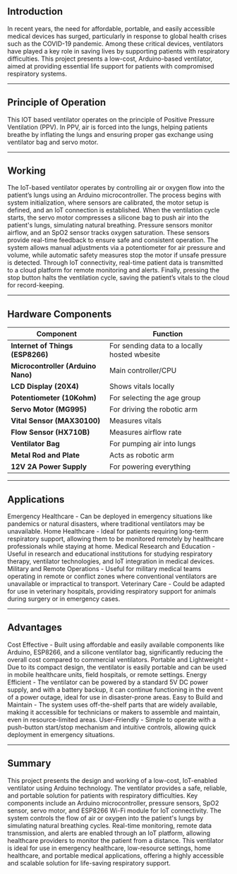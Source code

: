 ## Introduction
In recent years, the need for affordable, portable, and easily accessible medical devices has surged, particularly in response to global health crises such as the COVID-19 pandemic. Among these critical devices, ventilators have played a key role in saving lives by supporting patients with respiratory difficulties. This project presents a low-cost, Arduino-based ventilator, aimed at providing essential life support for patients with compromised respiratory systems.


---

## Principle of Operation
This IOT based ventilator operates on the principle of Positive Pressure Ventilation (PPV). In PPV, air is forced into the lungs, helping patients breathe by inflating the lungs and ensuring proper gas exchange using ventilator bag and servo motor.


---


## Working
The IoT-based ventilator operates by controlling air or oxygen flow into the patient’s lungs using an Arduino microcontroller. The process begins with system initialization, where sensors are calibrated, the motor setup is defined, and an IoT connection is established.
When the ventilation cycle starts, the servo motor compresses a silicone bag to push air into the patient's lungs, simulating natural breathing. Pressure sensors monitor airflow, and an SpO2 sensor tracks oxygen saturation. These sensors provide real-time feedback to ensure safe and consistent operation.
The system allows manual adjustments via a potentiometer for air pressure and volume, while automatic safety measures stop the motor if unsafe pressure is detected. Through IoT connectivity, real-time patient data is transmitted to a cloud platform for remote monitoring and alerts.
Finally, pressing the stop button halts the ventilation cycle, saving the patient’s vitals to the cloud for record-keeping.


---


## Hardware Components
| Component | Function |
|------------|-----------|
| **Internet of Things (ESP8266)** | For sending data to a locally hosted wbesite |
| **Microcontroller (Arduino Nano)** | Main controller/CPU |
| **LCD Display (20X4)** | Shows vitals locally |
| **Potentiometer (10Kohm)** | For selecting the age group |
| **Servo Motor (MG995)** | For driving the robotic arm |
| **Vital Sensor (MAX30100)** | Measures vitals |
| **Flow Sensor (HX710B)** | Measures airflow rate |
| **Ventilator Bag** | For pumping air into lungs |
| **Metal Rod and Plate** | Acts as robotic arm |
| **12V 2A Power Supply** | For powering everything |


---


## Applications
Emergency Healthcare - Can be deployed in emergency situations like pandemics or natural disasters, where traditional ventilators may be unavailable.
Home Healthcare - Ideal for patients requiring long-term respiratory support, allowing them to be monitored remotely by healthcare professionals while staying at home.
Medical Research and Education - Useful in research and educational institutions for studying respiratory therapy, ventilator technologies, and IoT integration in medical devices.
Military and Remote Operations - Useful for military medical teams operating in remote or conflict zones where conventional ventilators are unavailable or impractical to transport.
Veterinary Care - Could be adapted for use in veterinary hospitals, providing respiratory support for animals during surgery or in emergency cases.


---


## Advantages
Cost Effective - Built using affordable and easily available components like Arduino, ESP8266, and a silicone ventilator bag, significantly reducing the overall cost compared to commercial ventilators.
Portable and Lightweight - Due to its compact design, the ventilator is easily portable and can be used in mobile healthcare units, field hospitals, or remote settings.
Energy Efficient - The ventilator can be powered by a standard 5V DC power supply, and with a battery backup, it can continue functioning in the event of a power outage, ideal for use in disaster-prone areas.
Easy to Build and Maintain - The system uses off-the-shelf parts that are widely available, making it accessible for technicians or makers to assemble and maintain, even in resource-limited areas.
User-Friendly - Simple to operate with a push-button start/stop mechanism and intuitive controls, allowing quick deployment in emergency situations.


---


## Summary
This project presents the design and working of a low-cost, IoT-enabled ventilator using Arduino technology. The ventilator provides a safe, reliable, and portable solution for patients with respiratory difficulties. Key components include an Arduino microcontroller, pressure sensors, SpO2 sensor, servo motor, and ESP8266 Wi-Fi module for IoT connectivity.
The system controls the flow of air or oxygen into the patient's lungs by simulating natural breathing cycles. Real-time monitoring, remote data transmission, and alerts are enabled through an IoT platform, allowing healthcare providers to monitor the patient from a distance.
This ventilator is ideal for use in emergency healthcare, low-resource settings, home healthcare, and portable medical applications, offering a highly accessible and scalable solution for life-saving respiratory support.





